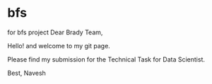# bfs
for bfs project
Dear Brady Team,

Hello! and welcome to my git page.

Please find my submission for the Technical Task for Data Scientist.

Best,
Navesh
